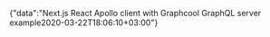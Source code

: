{"data":"Next.js React Apollo client with Graphcool GraphQL server example2020-03-22T18:06:10+03:00"}
